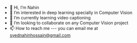 - 👋 Hi, I’m Nahin
- 👀 I’m interested in deep learning specially in Computer Vision
- 🌱 I’m currently learning video captioning
- 💞️ I’m looking to collaborate on any Computer Vision project
- 📫 How to reach me --- you can email me at syednahinhossain@gmail.com

<!---
NAHIN-JZS/NAHIN-JZS is a ✨ special ✨ repository because its `README.md` (this file) appears on your GitHub profile.
You can click the Preview link to take a look at your changes.
--->
